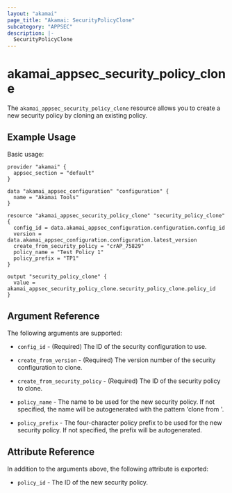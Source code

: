```yaml
---
layout: "akamai"
page_title: "Akamai: SecurityPolicyClone"
subcategory: "APPSEC"
description: |-
  SecurityPolicyClone
---
```


# akamai_appsec_security_policy_clone


The `akamai_appsec_security_policy_clone` resource allows you to create a new security policy by cloning an existing policy.


## Example Usage

Basic usage:

```hcl
provider "akamai" {
  appsec_section = "default"
}

data "akamai_appsec_configuration" "configuration" {
  name = "Akamai Tools"
}

resource "akamai_appsec_security_policy_clone" "security_policy_clone" {
  config_id = data.akamai_appsec_configuration.configuration.config_id
  version = data.akamai_appsec_configuration.configuration.latest_version
  create_from_security_policy = "crAP_75829"
  policy_name = "Test Policy 1"
  policy_prefix = "TP1"
}

output "security_policy_clone" {
  value = akamai_appsec_security_policy_clone.security_policy_clone.policy_id
}
```

## Argument Reference

The following arguments are supported:

* `config_id` - (Required) The ID of the security configuration to use.

* `create_from_version` - (Required) The version number of the security configuration to clone.

* `create_from_security_policy` - (Required) The ID of the security policy to clone.

* `policy_name` - The name to be used for the new security policy. If not specified, the name will be autogenerated with the pattern 'clone from '.

* `policy_prefix` - The four-character policy prefix to be used for the new security policy. If not specified, the prefix will be autogenerated.

## Attribute Reference

In addition to the arguments above, the following attribute is exported:

* `policy_id` - The ID of the new security policy.


